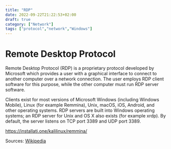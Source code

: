 ```yaml
---
title: "RDP"
date: 2022-09-22T21:22:53+02:00
draft: true
category: ["Network"]
tags: ["protocol","network","Windows"]
---
```


# Remote Desktop Protocol

Remote Desktop Protocol (RDP) is a proprietary protocol developed by Microsoft which provides a user with a graphical interface to connect to another computer over a network connection. The user employs RDP client software for this purpose, while the other computer must run RDP server software.

Clients exist for most versions of Microsoft Windows (including Windows Mobile), Linux (for example Remmina), Unix, macOS, iOS, Android, and other operating systems. RDP servers are built into Windows operating systems; an RDP server for Unix and OS X also exists (for example xrdp). By default, the server listens on TCP port 3389 and UDP port 3389.

<https://installati.one/kalilinux/remmina/>

Sources: [Wikipedia](https://en.wikipedia.org/wiki/Remote_Desktop_Protocol)
